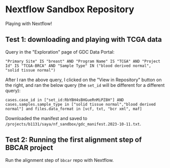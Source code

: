 # Nextflow Sandbox Repository

Playing with Nextflow!

## Test 1: downloading and playing with TCGA data

Query in the "Exploration" page of GDC Data Portal:

```
"Primary Site" IS "breast" AND "Program Name" IS "TCGA" AND "Project Id" IS "TCGA-BRCA" AND "Sample Type" IN ("blood derived normal", "solid tissue normal")
```

After I ran the above query, I clicked on the "View in Repository" button on the right, and ran the below query (the `set_id` will be different for a different query):

```
cases.case_id in ["set_id:RbYBH4sBHGueRnMiPZ8H"] AND cases.samples.sample_type in ["solid tissue normal","blood derived normal"] and files.data_format in [vcf, txt, "bcr xml", maf]
```

Downloaded the manifest and saved to `/projects/b1131/saya/nf_sandbox/gdc_manifest.2023-10-11.txt`.

## Test 2: Running the first alignment step of BBCAR project

Run the alignment step of `bbcar` repo with Nextflow.
 
